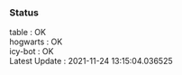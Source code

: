 ### Status


table : OK  
hogwarts : OK  
icy-bot : OK  
Latest Update : 2021-11-24 13:15:04.036525
